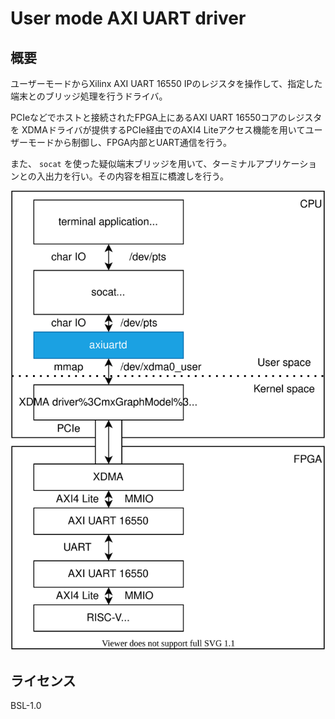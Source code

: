# User mode AXI UART driver

## 概要

ユーザーモードからXilinx AXI UART 16550 IPのレジスタを操作して、指定した端末とのブリッジ処理を行うドライバ。

PCIeなどでホストと接続されたFPGA上にあるAXI UART 16550コアのレジスタを XDMAドライバが提供するPCIe経由でのAXI4 Liteアクセス機能を用いてユーザーモードから制御し、FPGA内部とUART通信を行う。

また、 `socat` を使った疑似端末ブリッジを用いて、ターミナルアプリケーションとの入出力を行い。その内容を相互に橋渡しを行う。

![システム構成例](./system.drawio.svg)

## ライセンス

BSL-1.0